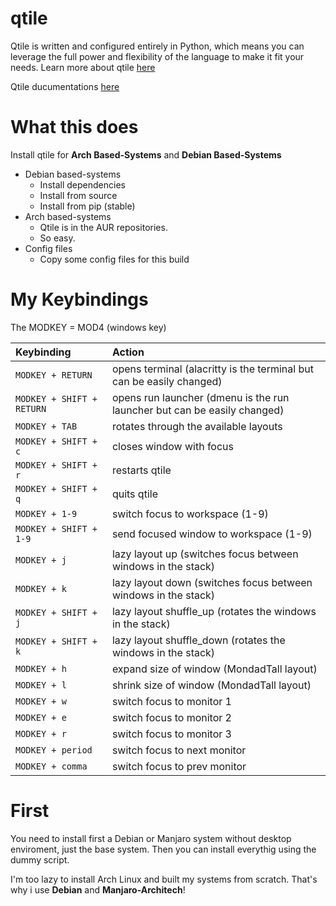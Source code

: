 # qtile

Qtile is written and configured entirely in Python, which means you can leverage the full power and flexibility of the language to make it fit your needs. Learn more about qtile [here](http://www.qtile.org/)

Qtile ducumentations [here](http://docs.qtile.org/en/latest/)

# What this does

Install qtile for **Arch Based-Systems** and **Debian Based-Systems**

* Debian based-systems
	* Install dependencies
	* Install from source
	* Install from pip (stable)
* Arch based-systems
	* Qtile is in the AUR repositories.
	* So easy.
* Config files
	* Copy some config files for this build

# My Keybindings

The MODKEY = MOD4 (windows key)

| Keybinding | Action |
| :--- | :--- |
| `MODKEY + RETURN` | opens terminal (alacritty is the terminal but can be easily changed) |
| `MODKEY + SHIFT + RETURN` | opens run launcher (dmenu is the run launcher but can be easily changed) |
| `MODKEY + TAB` | rotates through the available layouts |
| `MODKEY + SHIFT + c` | closes window with focus |
| `MODKEY + SHIFT + r` | restarts qtile |
| `MODKEY + SHIFT + q` | quits qtile |
| `MODKEY + 1-9` | switch focus to workspace (1-9) |
| `MODKEY + SHIFT + 1-9` | send focused window to workspace (1-9) |
| `MODKEY + j` | lazy layout up (switches focus between windows in the stack) |
| `MODKEY + k` | lazy layout down (switches focus between windows in the stack) |
| `MODKEY + SHIFT + j` | lazy layout shuffle_up (rotates the windows in the stack) |
| `MODKEY + SHIFT + k` | lazy layout shuffle_down (rotates the windows in the stack) |
| `MODKEY + h` | expand size of window (MondadTall layout) |
| `MODKEY + l` | shrink size of window (MondadTall layout) |
| `MODKEY + w` | switch focus to monitor 1 |
| `MODKEY + e` | switch focus to monitor 2 |
| `MODKEY + r` | switch focus to monitor 3 |
| `MODKEY + period` | switch focus to next monitor |
| `MODKEY + comma` | switch focus to prev monitor |

# First

You need to install first a Debian or Manjaro system without desktop enviroment, just the base system. Then you can install everythig using the dummy script.

I'm too lazy to install Arch Linux and built my systems from scratch. That's why i use **Debian** and **Manjaro-Architech**!

